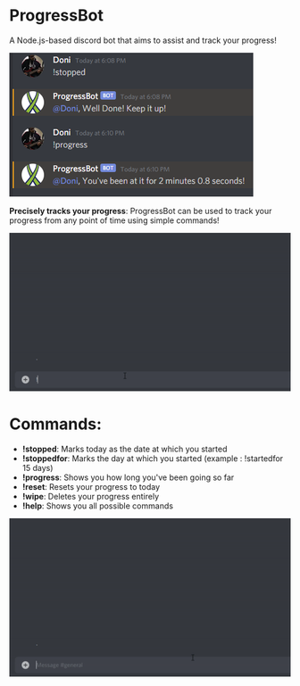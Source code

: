 # ProgressBot
A Node.js-based discord bot that aims to assist and track your progress!

![img](https://github.com/kingdonii/ProgressBot/blob/master/img/img.png)

 **Precisely tracks your progress**: ProgressBot can be used to track your progress
 from any point of time using simple commands!
 
 ![gif](https://github.com/kingdonii/ProgressBot/blob/master/img/!stoppedfor.gif)
 
 # Commands: 
 - **!stopped**: Marks today as the date at which you started
 - **!stoppedfor**: Marks the day at which you started (example : !startedfor 15 days)
 - **!progress**: Shows you how long you've been going so far
 - **!reset**: Resets your progress to today
 - **!wipe**: Deletes your progress entirely
 - **!help**: Shows you all possible commands
 
 ![gif2](https://github.com/kingdonii/ProgressBot/blob/master/img/!help.gif)
 
